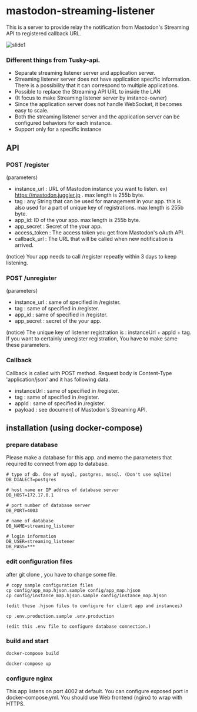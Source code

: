 
# mastodon-streaming-listener


This is a server to provide relay the notification from Mastodon's Streaming API to registered callback URL.

![slide1](https://cloud.githubusercontent.com/assets/333944/26376504/af071c76-4047-11e7-9308-2cd538be0439.jpg)

### Different things from Tusky-api.
- Separate streaming listener server and application server.
- Streaming listener server does not have application specific information. There is a possibility that it can correspond to multiple applications.
- Possible to replace the Streaming API URL to inside the LAN
- (It focus to make Streaming listener server by instance-owner)
- Since the application server does not handle WebSocket, it becomes easy to scale.
- Both the streaming listener server and the application server can be configured behaviors for each instance.
- Support only for a specific instance


## API

### POST /register 

(parameters)
- instance_url : URL of Mastodon instance you want to listen. ex) https://mastodon.juggler.jp . max length is 255b byte.
- tag : any String that can be used for management in your app. this is also used for a part of unique key of registrations. max length is 255b byte.
- app_id: ID of the your app. max length is 255b byte.
- app_secret : Secret of the your app.
- access_token : The access token you get from Mastodon's oAuth API.
- callback_url : The URL that will be called when new notification is arrived.

(notice)
Your app needs to call /register repeatly within 3 days to keep listening.

### POST /unregister

(parameters)
- instance_url : same of specified in /register.
- tag : same of specified in /register.
- app_id : same of specified in /register.
- app_secret : secret of the your app.

(notice)
The unique key of listener registration is : instanceUrl + appId + tag.
If you want to certainly unregister registration, You have to make same these parameters.

### Callback
Callback is called with POST method.
Request body is Content-Type 'application/json' and it has following data.

- instanceUrl : same of specified in /register.
- tag : same of specified in /register.
- appId : same of specified in /register.
- payload : see document of Mastodon's Streaming API.


## installation (using docker-compose)

### prepare database 
Please make a database for this app. and memo the parameters that required to connect from app to database.

```
# type of db. One of mysql, postgres, mssql. (Don't use sqlite)
DB_DIALECT=postgres

# host name or IP addres of database server
DB_HOST=172.17.0.1

# port number of database server
DB_PORT=4003

# name of database
DB_NAME=streaming_listener

# login information
DB_USER=streaming_listener
DB_PASS=***
```

### edit configuration files

after git clone , you have to change some file.

```
# copy sample configuration files
cp config/app_map.hjson.sample config/app_map.hjson
cp config/instance_map.hjson.sample config/instance_map.hjson

(edit these .hjson files to configure for client app and instances)

cp .env.production.sample .env.production

(edit this .env file to configure database connection.)
```

### build and start 

```
docker-compose build

docker-compose up
```

### configure nginx

This app listens on port 4002 at default.
You can configure exposed port in docker-compose.yml.
You should use Web frontend (nginx) to wrap with HTTPS.
